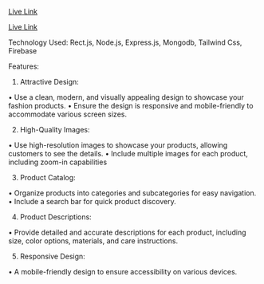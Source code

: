 

<a href="https://bucolic-genie-cb2e42.netlify.app/">Live Link</a>


<a href="https://github.com/Shahreyar-Tonmoy/Brand-Shop-Server">Live Link</a>

Technology Used: Rect.js, Node.js, Express.js, Mongodb, Tailwind Css, Firebase





Features:

1. Attractive Design:

 • Use a clean, modern, and visually appealing design to showcase your fashion products.
 • Ensure the design is responsive and mobile-friendly to accommodate various screen sizes.

2. High-Quality Images:

 • Use high-resolution images to showcase your products, allowing customers to see the details.
 • Include multiple images for each product, including zoom-in capabilities

3. Product Catalog:

 • Organize products into categories and subcategories for easy navigation.
 • Include a search bar for quick product discovery.

4. Product Descriptions:

 • Provide detailed and accurate descriptions for each product, including size, color options, materials, and care instructions.



5. Responsive Design:

• A mobile-friendly design to ensure accessibility on various devices.
